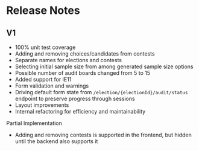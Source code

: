 # Release Notes

## V1

- 100% unit test coverage
- Adding and removing choices/candidates from contests
- Separate names for elections and contests
- Selecting initial sample size from among generated sample size options
- Possible number of audit boards changed from 5 to 15
- Added support for IE11
- Form validation and warnings
- Driving default form state from `/election/{electionId}/audit/status` endpoint
  to preserve progress through sessions
- Layout improvements
- Internal refactoring for efficiency and maintainability

Partial Implementation

- Adding and removing contests is supported in the frontend, but hidden until
  the backend also supports it
